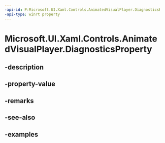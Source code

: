 ```yaml
---
-api-id: P:Microsoft.UI.Xaml.Controls.AnimatedVisualPlayer.DiagnosticsProperty
-api-type: winrt property
---
```


<!-- Property syntax.
public DependencyProperty DiagnosticsProperty { get; }
-->

# Microsoft.UI.Xaml.Controls.AnimatedVisualPlayer.DiagnosticsProperty

## -description

## -property-value

## -remarks

## -see-also

## -examples

